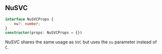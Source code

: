 ## NuSVC

```ts
interface NuSVCProps {
    nu?: number;
}
constructor(props: NuSVCProps = {})
```

NuSVC shares the same usage as `SVC` but uses the `nu` parameter instead of `C`.
